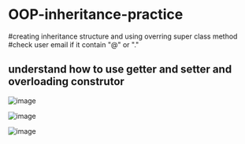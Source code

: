 # OOP-inheritance-practice
#creating inheritance structure and using overring super class method
#check user email if it contain "@" or "." 

## understand how to use getter and setter and overloading construtor

![image](https://user-images.githubusercontent.com/40884275/59408534-78432d00-8d71-11e9-9cf0-bbbf5c063efb.png)

![image](https://user-images.githubusercontent.com/40884275/59408568-898c3980-8d71-11e9-8091-d53ebf89c17f.png)

![image](https://user-images.githubusercontent.com/40884275/59408591-96a92880-8d71-11e9-9efc-e5ac02e7b227.png)
